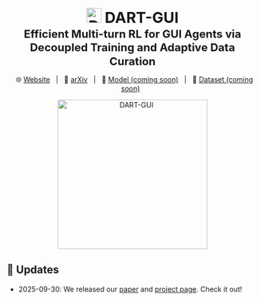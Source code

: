 <p align="center">
<h1 style="
  font-family:-apple-system,BlinkMacSystemFont,'Segoe UI',Helvetica,Arial,sans-serif;
  font-size:30px;
  font-weight:700;
  line-height:1.25;
  text-align:center;
  margin:0 0 10px;">
  <img src="https://computer-use-agents.github.io/dart-gui/icon.png" alt="DART-GUI" style="height: 30px;"> DART-GUI 
  <br>
    <span style="font-size:22px;">Efficient Multi-turn RL for GUI Agents via Decoupled Training and Adaptive Data Curation</span>
  </h1>
</p>


<p align="center">
&nbsp&nbsp🌐 <a href="https://computer-use-agents.github.io/dart-gui/">Website</a>&nbsp&nbsp | &nbsp&nbsp📑 <a href="https://arxiv.org/abs/2509.23866">arXiv</a>&nbsp&nbsp | &nbsp&nbsp🤖 <a href="">Model (coming soon)</a>&nbsp&nbsp | &nbsp&nbsp🤗 <a href="">Dataset (coming soon)</a>&nbsp&nbsp
</p>

<p align="center">
  <img src="https://computer-use-agents.github.io/dart-gui/stats/teaser.png" alt="DART-GUI" style="height: 300px;">
</p>


## 📢 Updates
- 2025-09-30: We released our [paper](https://arxiv.org/abs/2509.23866) and [project page](https://computer-use-agents.github.io/dart-gui). Check it out!
